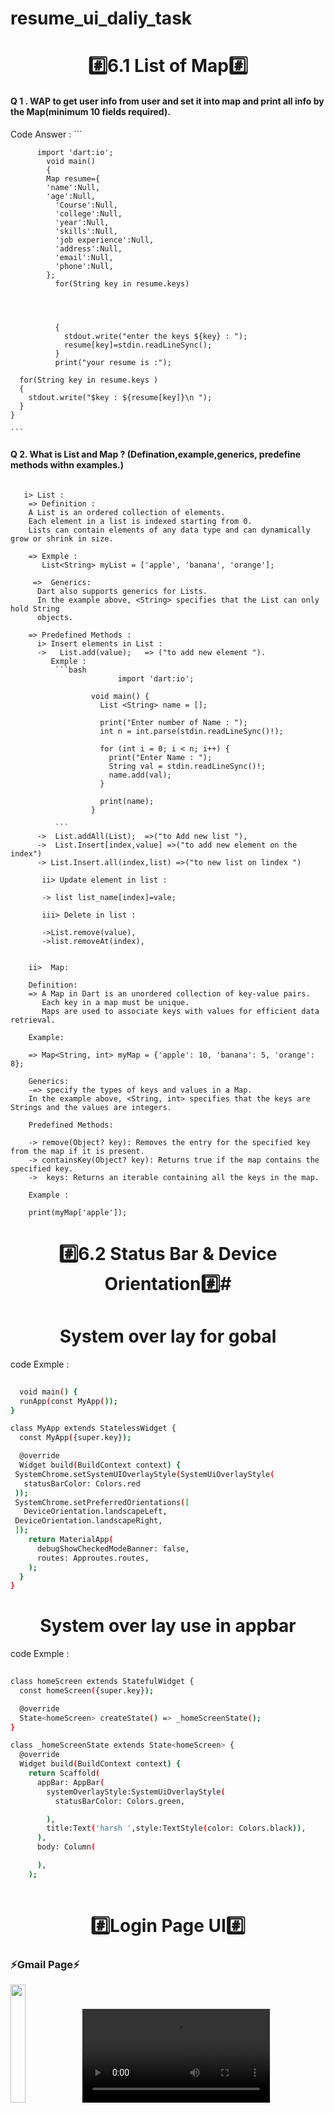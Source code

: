 # resume_ui_daliy_task

<h1 align="center"> #️⃣6.1 List of Map#️⃣</h1>

<P align="center">
<h4 align="left">
  Q 1 . WAP to get user info from user and set it into map and print all info by the Map(minimum 10 fields required).</h4>
  <P>
  Code Answer :
    ```
           
          import 'dart:io';
            void main()
            {
            Map resume={
            'name':Null,
            'age':Null,
              'Course':Null,
              'college':Null,
              'year':Null,
              'skills':Null,
              'job experience':Null,
              'address':Null,
              'email':Null,
              'phone':Null,
            };
              for(String key in resume.keys)




              {
                stdout.write("enter the keys ${key} : ");
                resume[key]=stdin.readLineSync();
              }
              print("your resume is :");
      
      for(String key in resume.keys )
      {
        stdout.write("$key : ${resume[key]}\n ");
      }
    }

    ```
    

 
 
 </p>
</p>

<p align ="center">
  <h4 align="left">Q 2. What is List and Map ? (Defination,example,generics, predefine methods withn examples.)</h4>


```

   i> List :
    => Definition :
    A List is an ordered collection of elements. 
    Each element in a list is indexed starting from 0. 
    Lists can contain elements of any data type and can dynamically grow or shrink in size.
    
    => Exmple :
       List<String> myList = ['apple', 'banana', 'orange'];
    
     =>  Generics: 
      Dart also supports generics for Lists.
      In the example above, <String> specifies that the List can only hold String     
      objects.
    
    => Predefined Methods :
      i> Insert elements in List :
      ->   List.add(value);   => ("to add new element ").
         Exmple :
          ```bash
                        import 'dart:io';
                
                  void main() {
                    List <String> name = [];
                
                    print("Enter number of Name : ");
                    int n = int.parse(stdin.readLineSync()!);
                
                    for (int i = 0; i < n; i++) {
                      print("Enter Name : ");
                      String val = stdin.readLineSync()!;
                      name.add(val);
                    }
                
                    print(name);
                  }

          ```
      ->  List.addAll(List);  =>("to Add new list "),
      ->  List.Insert[index,value] =>("to add new element on the index")
      -> List.Insert.all(index,list) =>("to new list on lindex ")
     
       ii> Update element in list :
    
       -> list list_name[index]=vale;
    
       iii> Delete in list :
       
       ->List.remove(value),
       ->list.removeAt(index),
    
    
    ii>  Map:
    
    Definition: 
    => A Map in Dart is an unordered collection of key-value pairs. 
       Each key in a map must be unique. 
       Maps are used to associate keys with values for efficient data retrieval.
    
    Example:
    
    => Map<String, int> myMap = {'apple': 10, 'banana': 5, 'orange': 8};
    
    Generics: 
    -=> specify the types of keys and values in a Map. 
    In the example above, <String, int> specifies that the keys are Strings and the values are integers.
    
    Predefined Methods:
    
    -> remove(Object? key): Removes the entry for the specified key from the map if it is present.
    -> containsKey(Object? key): Returns true if the map contains the specified key.
    ->  keys: Returns an iterable containing all the keys in the map.
    
    Example :
    
    print(myMap['apple']); 
  ```
    
</p>

    


<h1 align="center"> #️⃣6.2 Status Bar & Device Orientation#️⃣#️</h1>
<P>
  <h1 align="center">System over lay for gobal </h1>
 
<P>

  code Exmple :
  
```bash
 
  void main() {
  runApp(const MyApp());
}

class MyApp extends StatelessWidget {
  const MyApp({super.key});

  @override
  Widget build(BuildContext context) {
 SystemChrome.setSystemUIOverlayStyle(SystemUiOverlayStyle(
   statusBarColor: Colors.red
 ));
 SystemChrome.setPreferredOrientations([
   DeviceOrientation.landscapeLeft,
 DeviceOrientation.landscapeRight,
 ]);
    return MaterialApp(
      debugShowCheckedModeBanner: false,
      routes: Approutes.routes,
    );
  }
}

```


</p>
<h1 align="center">System over lay use in appbar</h1>
 
<P>
  code Exmple :
  
```bash
 
class homeScreen extends StatefulWidget {
  const homeScreen({super.key});

  @override
  State<homeScreen> createState() => _homeScreenState();
}

class _homeScreenState extends State<homeScreen> {
  @override
  Widget build(BuildContext context) {
    return Scaffold(
      appBar: AppBar(
        systemOverlayStyle:SystemUiOverlayStyle(
          statusBarColor: Colors.green,

        ),
        title:Text('harsh ',style:TextStyle(color: Colors.black)),
      ),
      body: Column(

      ),
    );
  

```

</p>

</P>

<h1 align="center">#️⃣Login Page UI#️⃣</h1>
<h3 align="left">⚡Gmail Page⚡</h3>
<p>
  <img src="https://github.com/harshdusane2103/resume_ui_daliy_task/blob/master/gmail.png" width=22%,height=35%>
  <video src="https://github.com/harshdusane2103/resume_ui_daliy_task/assets/161817658/52763908-1bfd-4c8e-85d4-29a7e475e7b8">
</p>
    <h3 align="left">⚡Login -SingUp Page ⚡</h3>
<p>
  <img src="https://github.com/harshdusane2103/resume_ui_daliy_task2/blob/master/p1.png" width=22%,height=35%>
  <img src="https://github.com/harshdusane2103/resume_ui_daliy_task2/blob/master/p2.png" width=22%,height=35%>
  <img src="https://github.com/harshdusane2103/resume_ui_daliy_task2/blob/master/p3.png" width=22%,height=35%>
 
  
  <video src="https://github.com/harshdusane2103/resume_ui_daliy_task2/assets/161817658/da8fc507-446c-41c5-9ea8-79ca97a1000d">
</p>

<h1 align="center">#️⃣ Google Login Page With Validation#️⃣</h1>
        <p>
  <img src="https://github.com/harshdusane2103/resume_ui_daliy_task2/blob/master/email.png" width=60%,height=60%><br><br>
  <img src="https://github.com/harshdusane2103/resume_ui_daliy_task2/blob/master/password.png" width=60%,height=60%><br><br>
  <img src="https://github.com/harshdusane2103/resume_ui_daliy_task2/blob/master/sucess.png" width=60%,height=60%><br><br>
 
  
  <video src="https://github.com/harshdusane2103/resume_ui_daliy_task2/assets/161817658/7b83e523-4459-45e8-a8b1-a6138a7226b7"><br><br>
</p>
<h1 align="center">#️⃣ SnackBar & TextFormField #️⃣</h1><br><br>
<P> <img src="https://github.com/harshdusane2103/resume_ui_daliy_task2/blob/master/snack.png" width=22%,height=35%>
  <video src="https://github.com/harshdusane2103/resume_ui_daliy_task2/assets/161817658/705f1347-4df5-49ee-a348-cdf3bc7a5310">
</P>
<h1 align="center">#️⃣ Image Picker in Flutter #️⃣</h1><br><br>
<P> <img src="https://github.com/harshdusane2103/resume_ui_daliy_task2/blob/master/camera.png" width=22%,height=35%>
  <img src="https://github.com/harshdusane2103/resume_ui_daliy_task2/blob/master/image2.png" width=22%,height=35%>
  <video src="https://github.com/harshdusane2103/resume_ui_daliy_task2/assets/161817658/da28f9a4-cf6e-4785-ba80-7104a082c9ee">
</P>
<h1 align="center">#️⃣ ID Card's Registration Form#️⃣</h1><br><br>
<p><img src="https://github.com/harshdusane2103/resume_ui_daliy_task2/blob/master/id.png" width=22%,height=35%>
  <img src="https://github.com/harshdusane2103/resume_ui_daliy_task2/blob/master/id2.png" width=22%,height=35%>
  <video src="https://github.com/harshdusane2103/resume_ui_daliy_task2/assets/161817658/457e735e-b12d-45db-a1db-e8188d3f297b">
</p>

<h1 align="center">#️⃣Generate Dynamic Text Field#️⃣</h1><br><br>


<P> <img src="https://github.com/harshdusane2103/resume_ui_daliy_task2/blob/master/text.png" width=22%,height=35%>
  
  <video src="https://github.com/harshdusane2103/resume_ui_daliy_task2/assets/161817658/fc51088c-01c5-41a5-a48d-5680d61e75f6">
</P>






















